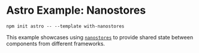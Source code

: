 # Astro Example: Nanostores

```
npm init astro -- --template with-nanostores
```

This example showcases using [`nanostores`](https://github.com/nanostores/nanostores) to provide shared state between components from different frameworks.
